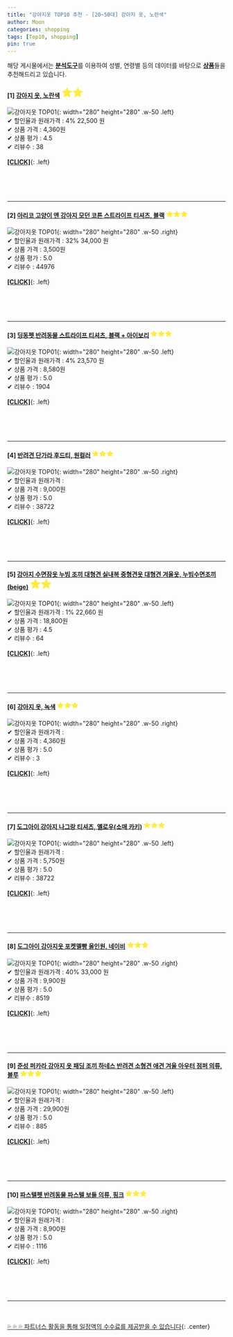 ```yaml
---
title: "강아지옷 TOP10 추천 - [20~50대] 강아지 옷, 노란색"
author: Moon
categories: shopping
tags: [Top10, shopping]
pin: true
---
```


해당 게시물에서는 [**분석도구**](https://itemscout.io/)를 이용하여 성별, 연령별 등의 데이터를 바탕으로 [**상품**](https://link.coupang.com/a/baae76)들을 추천해드리고 있습니다.

#### [1] [강아지 옷, 노란색](https://link.coupang.com/re/AFFSDP?lptag=AF5964186&subid=bluemoonsky6999&pageKey=6566359062&traceid=V0-153&itemId=14722153109&vendorItemId=81962828214) <img width="50" alt="star2" src="/assets/img/free-icon-star_2.png">

![강아지옷 TOP01](https://thumbnail6.coupangcdn.com/thumbnails/remote/230x230ex/image/retail/images/2022/06/07/17/5/bb56eb41-d436-4ac6-8f2b-6f71d483fe78.jpg){: width="280" height="280" .w-50 .left}
<br>
✔ 할인율과 원래가격 : 4%  22,500   원<br>
✔ 상품 가격 : 4,360원<br>
✔ 상품 평가 : 4.5<br>
✔ 리뷰수 : 38<br>
<br>
[**[CLICK]**](https://link.coupang.com/re/AFFSDP?lptag=AF5964186&subid=bluemoonsky6999&pageKey=6566359062&traceid=V0-153&itemId=14722153109&vendorItemId=81962828214){: .left}
<br>
<br>
<br>
<br>
<br>

***

#### [2] [아리코 고양이 앤 강아지 모던 코튼 스트라이프 티셔츠, 블랙](https://link.coupang.com/re/AFFSDP?lptag=AF5964186&subid=bluemoonsky6999&pageKey=69953100&traceid=V0-153&itemId=234046244&vendorItemId=3572128210) <img width="50" alt="star3" src="/assets/img/free-icon-star_3.png">

![강아지옷 TOP01](https://thumbnail7.coupangcdn.com/thumbnails/remote/230x230ex/image/retail/images/2018/03/12/15/8/3fe43b9c-d635-4b88-8b30-4281bbae11b4.jpg){: width="280" height="280" .w-50 .right}
<br>
✔ 할인율과 원래가격 : 32%  34,000   원<br>
✔ 상품 가격 : 3,500원<br>
✔ 상품 평가 : 5.0<br>
✔ 리뷰수 : 44976<br>
<br>
[**[CLICK]**](https://link.coupang.com/re/AFFSDP?lptag=AF5964186&subid=bluemoonsky6999&pageKey=69953100&traceid=V0-153&itemId=234046244&vendorItemId=3572128210){: .left}
<br>
<br>
<br>
<br>
<br>

***

#### [3] [딩동펫 반려동물 스트라이프 티셔츠, 블랙 + 아이보리](https://link.coupang.com/re/AFFSDP?lptag=AF5964186&subid=bluemoonsky6999&pageKey=2340748064&traceid=V0-153&itemId=4055447022&vendorItemId=72039564827) <img width="50" alt="star3" src="/assets/img/free-icon-star_3.png">

![강아지옷 TOP01](https://thumbnail7.coupangcdn.com/thumbnails/remote/230x230ex/image/retail/images/2020/10/15/11/0/842d2288-0f11-4267-a186-75bbc167249d.jpg){: width="280" height="280" .w-50 .left}
<br>
✔ 할인율과 원래가격 : 4%  23,570   원<br>
✔ 상품 가격 : 8,580원<br>
✔ 상품 평가 : 5.0<br>
✔ 리뷰수 : 1904<br>
<br>
[**[CLICK]**](https://link.coupang.com/re/AFFSDP?lptag=AF5964186&subid=bluemoonsky6999&pageKey=2340748064&traceid=V0-153&itemId=4055447022&vendorItemId=72039564827){: .left}
<br>
<br>
<br>
<br>
<br>

***

#### [4] [반려견 단가라 후드티, 원컬러](https://link.coupang.com/re/AFFSDP?lptag=AF5964186&subid=bluemoonsky6999&pageKey=140973205&traceid=V0-153&itemId=410529573&vendorItemId=4140096307) <img width="50" alt="star3" src="/assets/img/free-icon-star_3.png">

![강아지옷 TOP01](https://thumbnail10.coupangcdn.com/thumbnails/remote/230x230ex/image/retail/images/10431023852814-f31ba481-29ce-4ef2-827d-e6e8438f6335.jpg){: width="280" height="280" .w-50 .right}
<br>
✔ 할인율과 원래가격 : <br>
✔ 상품 가격 : 9,000원<br>
✔ 상품 평가 : 5.0<br>
✔ 리뷰수 : 38722<br>
<br>
[**[CLICK]**](https://link.coupang.com/re/AFFSDP?lptag=AF5964186&subid=bluemoonsky6999&pageKey=140973205&traceid=V0-153&itemId=410529573&vendorItemId=4140096307){: .left}
<br>
<br>
<br>
<br>
<br>

***

#### [5] [강아지 수면잠옷 누빔 조끼 대형견 실내복 중형견옷 대형견 겨울옷, 누빔수면조끼(beige)](https://link.coupang.com/re/AFFSDP?lptag=AF5964186&subid=bluemoonsky6999&pageKey=7614634986&traceid=V0-153&itemId=20174841175&vendorItemId=83723138554) <img width="50" alt="star2" src="/assets/img/free-icon-star_2.png">

![강아지옷 TOP01](https://thumbnail6.coupangcdn.com/thumbnails/remote/230x230ex/image/vendor_inventory/9443/aac5034903adb0fd9dfd76666ca53940179b88b49296bb1144a043f46dd5.jpeg){: width="280" height="280" .w-50 .left}
<br>
✔ 할인율과 원래가격 : 1%  22,660   원<br>
✔ 상품 가격 : 18,800원<br>
✔ 상품 평가 : 4.5<br>
✔ 리뷰수 : 64<br>
<br>
[**[CLICK]**](https://link.coupang.com/re/AFFSDP?lptag=AF5964186&subid=bluemoonsky6999&pageKey=7614634986&traceid=V0-153&itemId=20174841175&vendorItemId=83723138554){: .left}
<br>
<br>
<br>
<br>
<br>

***

#### [6] [강아지 옷, 녹색](https://link.coupang.com/re/AFFSDP?lptag=AF5964186&subid=bluemoonsky6999&pageKey=6566359062&traceid=V0-153&itemId=14722153125&vendorItemId=81962828273) <img width="50" alt="star3" src="/assets/img/free-icon-star_3.png">

![강아지옷 TOP01](https://thumbnail9.coupangcdn.com/thumbnails/remote/230x230ex/image/retail/images/2022/06/07/17/1/bd2c53fd-151c-42a7-99ad-eea3c3f503ca.jpg){: width="280" height="280" .w-50 .right}
<br>
✔ 할인율과 원래가격 : <br>
✔ 상품 가격 : 4,360원<br>
✔ 상품 평가 : 5.0<br>
✔ 리뷰수 : 3<br>
<br>
[**[CLICK]**](https://link.coupang.com/re/AFFSDP?lptag=AF5964186&subid=bluemoonsky6999&pageKey=6566359062&traceid=V0-153&itemId=14722153125&vendorItemId=81962828273){: .left}
<br>
<br>
<br>
<br>
<br>

***

#### [7] [도그아이 강아지 나그랑 티셔츠, 옐로우(소매 카키)](https://link.coupang.com/re/AFFSDP?lptag=AF5964186&subid=bluemoonsky6999&pageKey=64233928&traceid=V0-153&itemId=217797671&vendorItemId=3526210138) <img width="50" alt="star3" src="/assets/img/free-icon-star_3.png">

![강아지옷 TOP01](https://thumbnail10.coupangcdn.com/thumbnails/remote/230x230ex/image/retail/images/3021368143600059-86e8ac3b-3d13-481e-ad1b-d66591605fbf.jpg){: width="280" height="280" .w-50 .left}
<br>
✔ 할인율과 원래가격 : <br>
✔ 상품 가격 : 5,750원<br>
✔ 상품 평가 : 5.0<br>
✔ 리뷰수 : 38722<br>
<br>
[**[CLICK]**](https://link.coupang.com/re/AFFSDP?lptag=AF5964186&subid=bluemoonsky6999&pageKey=64233928&traceid=V0-153&itemId=217797671&vendorItemId=3526210138){: .left}
<br>
<br>
<br>
<br>
<br>

***

#### [8] [도그아이 강아지옷 포켓멜빵 올인원, 네이비](https://link.coupang.com/re/AFFSDP?lptag=AF5964186&subid=bluemoonsky6999&pageKey=194662292&traceid=V0-153&itemId=558567768&vendorItemId=4465903831) <img width="50" alt="star3" src="/assets/img/free-icon-star_3.png">

![강아지옷 TOP01](https://thumbnail7.coupangcdn.com/thumbnails/remote/230x230ex/image/vendor_inventory/029e/e543f0ee41929ca77ffbfa0fe6d5233b6c526566271044b599f804e2f9e6.jpg){: width="280" height="280" .w-50 .right}
<br>
✔ 할인율과 원래가격 : 40%  33,000   원<br>
✔ 상품 가격 : 9,900원<br>
✔ 상품 평가 : 5.0<br>
✔ 리뷰수 : 8519<br>
<br>
[**[CLICK]**](https://link.coupang.com/re/AFFSDP?lptag=AF5964186&subid=bluemoonsky6999&pageKey=194662292&traceid=V0-153&itemId=558567768&vendorItemId=4465903831){: .left}
<br>
<br>
<br>
<br>
<br>

***

#### [9] [준성 퍼카라 강아지 옷 패딩 조끼 하네스 반려견 소형견 애견 겨울 아우터 점퍼 의류, 블루](https://link.coupang.com/re/AFFSDP?lptag=AF5964186&subid=bluemoonsky6999&pageKey=6828184090&traceid=V0-153&itemId=16202197246&vendorItemId=83396798369) <img width="50" alt="star3" src="/assets/img/free-icon-star_3.png">

![강아지옷 TOP01](https://thumbnail10.coupangcdn.com/thumbnails/remote/230x230ex/image/vendor_inventory/8bf4/f782699ea1da63ae0c37857a0b431cadb50e996333779505188402590a57.jpg){: width="280" height="280" .w-50 .left}
<br>
✔ 할인율과 원래가격 : <br>
✔ 상품 가격 : 29,900원<br>
✔ 상품 평가 : 5.0<br>
✔ 리뷰수 : 885<br>
<br>
[**[CLICK]**](https://link.coupang.com/re/AFFSDP?lptag=AF5964186&subid=bluemoonsky6999&pageKey=6828184090&traceid=V0-153&itemId=16202197246&vendorItemId=83396798369){: .left}
<br>
<br>
<br>
<br>
<br>

***

#### [10] [파스텔펫 반려동물 파스텔 보들 의류, 핑크](https://link.coupang.com/re/AFFSDP?lptag=AF5964186&subid=bluemoonsky6999&pageKey=6171235190&traceid=V0-153&itemId=12047570115&vendorItemId=79319761071) <img width="50" alt="star3" src="/assets/img/free-icon-star_3.png">

![강아지옷 TOP01](https://thumbnail9.coupangcdn.com/thumbnails/remote/230x230ex/image/rs_quotation_api/zptwenwn/772537c3cab84c6d9c091d2b8f926976.jpg){: width="280" height="280" .w-50 .right}
<br>
✔ 할인율과 원래가격 : <br>
✔ 상품 가격 : 8,900원<br>
✔ 상품 평가 : 5.0<br>
✔ 리뷰수 : 1116<br>
<br>
[**[CLICK]**](https://link.coupang.com/re/AFFSDP?lptag=AF5964186&subid=bluemoonsky6999&pageKey=6171235190&traceid=V0-153&itemId=12047570115&vendorItemId=79319761071){: .left}
<br>
<br>
<br>
<br>
<br>

***
<br><br>[💦 💦 💦 파트너스 활동을 통해 일정액의 수수료를 제공받을 수 있습니다](https://link.coupang.com/a/baae76){: .center}